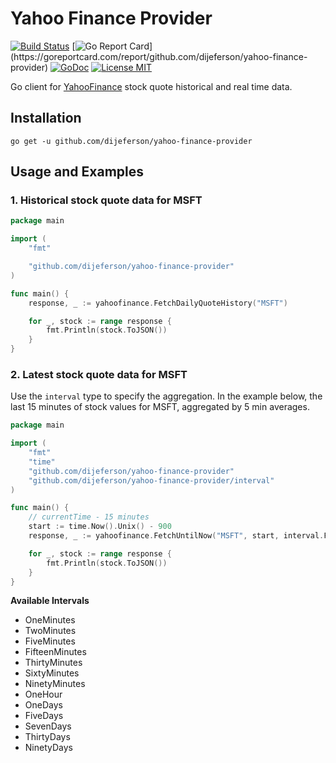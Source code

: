 # Yahoo Finance Provider

[![Build Status](https://travis-ci.com/dijeferson/yahoo-finance-provider.svg?branch=mainline)](https://travis-ci.com/dijeferson/yahoo-finance-provider)
[![Go Report Card](https://goreportcard.com/badge/github.com/dijeferson/yahoo-finance-provider?)](https://goreportcard.com/report/github.com/dijeferson/yahoo-finance-provider)
[![GoDoc](https://img.shields.io/badge/godoc-reference-blue.svg?style=flat)](https://godoc.org/github.com/dijeferson/yahoo-finance-provider)
[![License MIT](https://img.shields.io/badge/license-MIT-lightgrey.svg?style=flat)](https://github.com/dijeferson/yahoo-finance-provider#license-mit)

Go client for [YahooFinance](https://finance.yahoo.com) stock quote historical and real time data.

## Installation

    go get -u github.com/dijeferson/yahoo-finance-provider

## Usage and Examples

### 1. Historical stock quote data for MSFT 

```go
package main

import (
	"fmt"

	"github.com/dijeferson/yahoo-finance-provider"
)

func main() {
	response, _ := yahoofinance.FetchDailyQuoteHistory("MSFT")

	for _, stock := range response {
		fmt.Println(stock.ToJSON())
	}
}
```

### 2. Latest stock quote data for MSFT 

Use the `interval` type to specify the aggregation. In the example below, the last 15 minutes of stock values for MSFT, aggregated by 5 min averages.  

```go
package main

import (
	"fmt"
	"time"
	"github.com/dijeferson/yahoo-finance-provider"
    "github.com/dijeferson/yahoo-finance-provider/interval"
)

func main() {
	// currentTime - 15 minutes
	start := time.Now().Unix() - 900
	response, _ := yahoofinance.FetchUntilNow("MSFT", start, interval.FiveMinutes)

	for _, stock := range response {
		fmt.Println(stock.ToJSON())
	}
}
```

**Available Intervals**

- OneMinutes
- TwoMinutes
- FiveMinutes
- FifteenMinutes
- ThirtyMinutes
- SixtyMinutes
- NinetyMinutes
- OneHour
- OneDays
- FiveDays
- SevenDays
- ThirtyDays
- NinetyDays   
